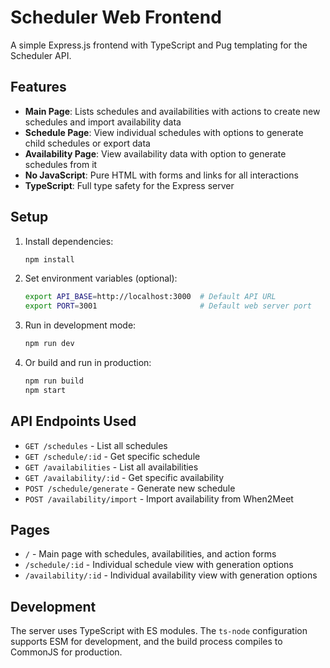 # Scheduler Web Frontend

A simple Express.js frontend with TypeScript and Pug templating for the Scheduler API.

## Features

- **Main Page**: Lists schedules and availabilities with actions to create new schedules and import availability data
- **Schedule Page**: View individual schedules with options to generate child schedules or export data
- **Availability Page**: View availability data with option to generate schedules from it
- **No JavaScript**: Pure HTML with forms and links for all interactions
- **TypeScript**: Full type safety for the Express server

## Setup

1. Install dependencies:
   ```bash
   npm install
   ```

2. Set environment variables (optional):
   ```bash
   export API_BASE=http://localhost:3000  # Default API URL
   export PORT=3001                       # Default web server port
   ```

3. Run in development mode:
   ```bash
   npm run dev
   ```

4. Or build and run in production:
   ```bash
   npm run build
   npm start
   ```

## API Endpoints Used

- `GET /schedules` - List all schedules
- `GET /schedule/:id` - Get specific schedule
- `GET /availabilities` - List all availabilities  
- `GET /availability/:id` - Get specific availability
- `POST /schedule/generate` - Generate new schedule
- `POST /availability/import` - Import availability from When2Meet

## Pages

- `/` - Main page with schedules, availabilities, and action forms
- `/schedule/:id` - Individual schedule view with generation options
- `/availability/:id` - Individual availability view with generation options

## Development

The server uses TypeScript with ES modules. The `ts-node` configuration supports ESM for development, and the build process compiles to CommonJS for production.
